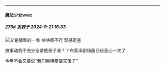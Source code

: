 ﻿
*****

####  魔法少女wwz  
##### 275#       发表于 2024-9-21 16:33

<img src="https://static.saraba1st.com/image/smiley/face2017/001.png" referrerpolicy="no-referrer">又是弱智的一集 啥啥都不行 观感奇差

搞事动机不充分全拿熊孩子凑？？布莱泽剧场版已经恶心一次了

今年不会又要说“我们奥特曼要完蛋了”

